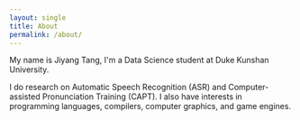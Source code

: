 ```yaml
---
layout: single 
title: About 
permalink: /about/
---
```


My name is Jiyang Tang, I'm a Data Science student at Duke Kunshan University.

I do research on Automatic Speech Recognition (ASR) and Computer-assisted Pronunciation Training (CAPT). I also have
interests in programming languages, compilers, computer graphics, and game engines.

